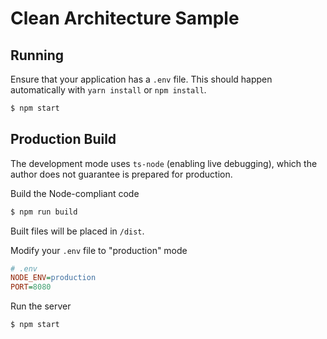 # Clean Architecture Sample

## Running

Ensure that your application has a `.env` file. This should happen automatically with `yarn install` or `npm install`.

```bash
$ npm start
```

## Production Build

The development mode uses `ts-node` (enabling live debugging), which the author does not guarantee is prepared for production.

Build the Node-compliant code

```bash
$ npm run build
```

Built files will be placed in `/dist`.

Modify your `.env` file to "production" mode
```ini
# .env
NODE_ENV=production
PORT=8080
```

Run the server

```bash
$ npm start
```